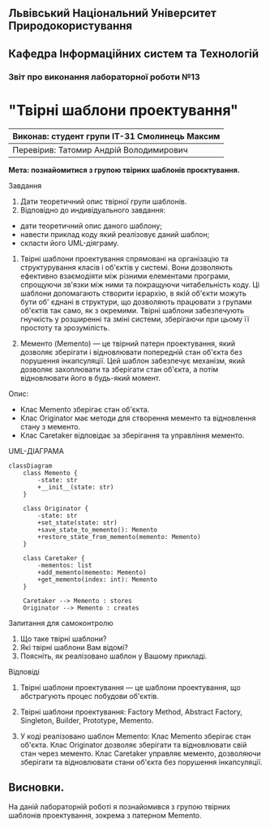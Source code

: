 ## Львівський Національний Університет Природокористування
## Кафедра Інформаційних систем та Технологій



### Звіт про виконання лабораторної роботи №13
# "Твірні шаблони проектування"



| Виконав: студент групи ІТ-31 Смолинець Максим |
|-----------------------------------------------|
| Перевірив: Татомир Андрій Володимирович       | 




**Мета: познайомитися з групою твірних шаблонів проєктування.**


Завдання 

1. Дати теоретичний опис твірної групи шаблонів.
2. Відповідно до индивідуального завдання:
- дати теоретичний опис даного шаблону;
- навести приклад коду який реалізовує даний шаблон;
- скласти його UML-діяграму.

1. Твірні шаблони проектування спрямовані на організацію та 
структурування класів і об'єктів у системі. Вони дозволяють 
ефективно взаємодіяти між різними елементами програми, спрощуючи 
зв'язки між ними та покращуючи читабельність коду. Ці шаблони 
допомагають створити ієрархію, в якій об'єкти можуть бути об'
єднані в структури, що дозволяють працювати з групами об'єктів 
так само, як з окремими. Твірні шаблони забезпечують гнучкість у 
розширенні та зміні системи, зберігаючи при цьому її простоту та 
зрозумілість.

2. Мементо (Memento) — це твірний патерн проектування, який дозволяє 
зберігати і відновлювати попередній стан об'єкта без порушення
інкапсуляції. Цей шаблон забезпечує механізм, який дозволяє 
захоплювати та зберігати стан об'єкта, а потім відновлювати його 
в будь-який момент.

Опис:

 - Клас Memento зберігає стан об'єкта.
 - Клас Originator має методи для створення мементо та відновлення стану з мементо.
 - Клас Caretaker відповідає за зберігання та управління мементо.

UML-ДІАГРАМА
```mermaid
classDiagram
    class Memento {
        -state: str
        +__init__(state: str)
    }

    class Originator {
        -state: str
        +set_state(state: str)
        +save_state_to_memento(): Memento
        +restore_state_from_memento(memento: Memento)
    }

    class Caretaker {
        -mementos: list
        +add_memento(memento: Memento)
        +get_memento(index: int): Memento
    }

    Caretaker --> Memento : stores
    Originator --> Memento : creates
```
Запитання для самоконтролю

1. Що таке твірні шаблони?
2. Які твірні шаблони Вам відомі?
3. Поясніть, як реалізовано шаблон у Вашому прикладі.

Відповіді

1. Твірні шаблони проектування — це шаблони проектування, що 
абстрагують процес побудови об'єктів.

2. Твірні шаблони проектування: Factory Method, Abstract 
Factory, Singleton, Builder, Prototype, Memento.

3. У коді реалізовано шаблон Memento: 
Клас Memento зберігає стан об'єкта.
Клас Originator дозволяє зберігати та відновлювати свій 
стан через мементо.
Клас Caretaker управляє мементо, дозволяючи зберігати та 
відновлювати стани об'єкта без порушення інкапсуляції.

## Висновки.

На даній лабораторній роботі я познайомився з групою твірних
шаблонів проектування, зокрема з патерном Memento.